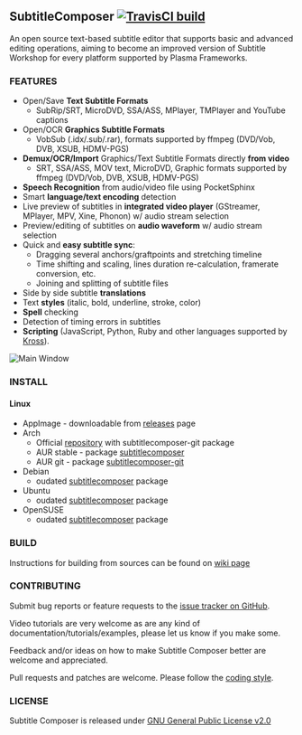## SubtitleComposer [![TravisCI build](https://travis-ci.org/maxrd2/subtitlecomposer.svg?branch=master)](https://travis-ci.org/maxrd2/subtitlecomposer)

An open source text-based subtitle editor that supports basic and advanced editing operations, aiming to become an improved version of Subtitle Workshop for every platform supported by Plasma Frameworks.

### FEATURES
  - Open/Save **Text Subtitle Formats**
    - SubRip/SRT, MicroDVD, SSA/ASS, MPlayer, TMPlayer and YouTube captions
  - Open/OCR **Graphics Subtitle Formats**
    - VobSub (.idx/.sub/.rar), formats supported by ffmpeg (DVD/Vob, DVB, XSUB, HDMV-PGS)
  - **Demux/OCR/Import** Graphics/Text Subtitle Formats directly **from video**
    - SRT, SSA/ASS, MOV text, MicroDVD, Graphic formats supported by ffmpeg (DVD/Vob, DVB, XSUB, HDMV-PGS)
  - **Speech Recognition** from audio/video file using PocketSphinx
  - Smart **language/text encoding** detection
  - Live preview of subtitles in **integrated video player** (GStreamer, MPlayer, MPV, Xine, Phonon) w/ audio stream selection
  - Preview/editing of subtitles on **audio waveform** w/ audio stream selection
  - Quick and **easy subtitle sync**:
    - Dragging several anchors/graftpoints and stretching timeline
    - Time shifting and scaling, lines duration re-calculation, framerate conversion, etc.
    - Joining and splitting of subtitle files
  - Side by side subtitle **translations**
  - Text **styles** (italic, bold, underline, stroke, color)
  - **Spell** checking
  - Detection of timing errors in subtitles
  - **Scripting** (JavaScript, Python, Ruby and other languages supported by [Kross](http://techbase.kde.org/Development/Tutorials/Kross-Tutorial)).

![Main Window](http://maxrd2.github.io/subtitlecomposer/images/screenshot.png)

### INSTALL
#### Linux
  - AppImage - downloadable from [releases](https://github.com/maxrd2/subtitlecomposer/releases) page
  - Arch
    - Official [repository](https://wiki.archlinux.org/index.php/unofficial_user_repositories#subtitlecomposer) with subtitlecomposer-git package
    - AUR stable - package [subtitlecomposer](https://aur.archlinux.org/packages/subtitlecomposer)
    - AUR git - package [subtitlecomposer-git](https://aur.archlinux.org/packages/subtitlecomposer-git)
  - Debian
    - oudated [subtitlecomposer](https://packages.debian.org/subtitlecomposer) package
  - Ubuntu
    - oudated [subtitlecomposer](https://packages.ubuntu.com/subtitlecomposer) package
  - OpenSUSE
    - oudated [subtitlecomposer](https://software.opensuse.org/package/subtitlecomposer) package

### BUILD
Instructions for building from sources can be found on [wiki page](https://github.com/maxrd2/subtitlecomposer/wiki/Building-from-sources)

### CONTRIBUTING
Submit bug reports or feature requests to the [issue tracker on GitHub][bugs].

Video tutorials are very welcome as are any kind of documentation/tutorials/examples, please let us know if you make some.

Feedback and/or ideas on how to make Subtitle Composer better are welcome and appreciated.

Pull requests and patches are welcome. Please follow the [coding style](README.CodingStyle.md).

### LICENSE

Subtitle Composer is released under [GNU General Public License v2.0](LICENSE)


[bugs]: https://github.com/maxrd2/subtitlecomposer/issues "Issue Tracker"
[milestones]: https://github.com/maxrd2/subtitlecomposer/milestones "Milestones"
[coding style]: https://github.com/maxrd2/subtitlecomposer/blob/master/README.CodingStyle.md "Coding Style"
[authors]: https://github.com/maxrd2/subtitlecomposer/blob/master/AUTHORS "Authors / Contributors"

